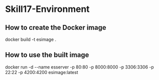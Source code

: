 # Skill17-Environment

## How to create the Docker image
docker build -t esimage .

## How to use the built image
docker run -d --name esserver -p 80:80 -p 8000:8000 -p 3306:3306 -p 22:22 -p 4200:4200 esimage:latest
